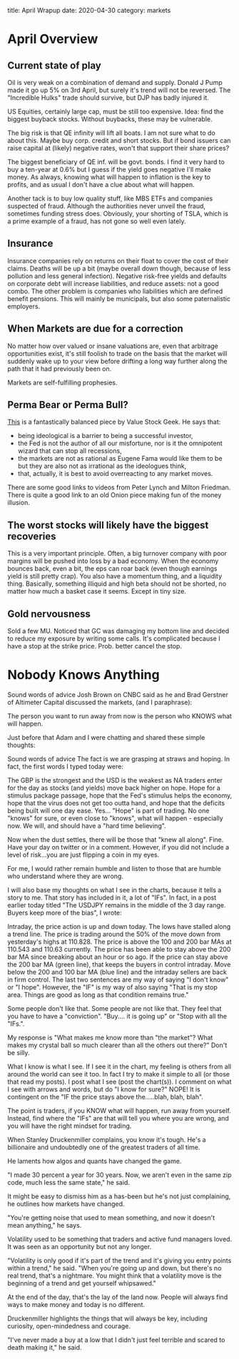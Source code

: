title: April Wrapup
date: 2020-04-30
category: markets

# April Overview

## Current state of play

Oil is very weak on a combination of demand and supply. Donald J Pump made it go up 5% on 3rd April, but surely it's trend will not be reversed. The "Incredible Hulks" trade should survive, but DJP has badly injured it.

US Equities, certainly large cap, must be still too expensive. Idea: find the biggest buyback stocks. Without buybacks, these may be vulnerable.

The big risk is that QE infinity will lift all boats. I am not sure what to do about this. Maybe buy corp. credit and short stocks. But if bond issuers can raise capital at \(likely\) negative rates, won't that support their share prices?

The biggest beneficiary of QE inf. will be govt. bonds. I find it very hard to buy a ten-year at 0.6% but I guess if the yield goes negative I'll make money. As always, knowing what will happen to inflation is the key to profits, and as usual I don't have a clue about what will happen.

Another tack is to buy low quality stuff, like MBS ETFs and companies suspected of fraud. Although the authorities never unveil the fraud, sometimes funding stress does. Obviously, your shorting of TSLA, which is a prime example of a fraud, has not gone so well even lately.

## Insurance

Insurance companies rely on returns on their float to cover the cost of their claims. Deaths will be up a bit \(maybe overall down though, because of less pollution and less general infection\). Negative risk-free yields and defaults on corporate debt will increase liabilities, and reduce assets: not a good combo. The other problem is companies who liabilities which are defined benefit pensions. This will mainly be municipals, but also some paternalistic employers.

## When Markets are due for a correction

No matter how over valued or insane valuations are, even that arbitrage opportunities exist, it's still foolish to trade on the basis that the market will suddenly wake up to your view before drifting a long way further along the path that it had previously been on.

Markets are self-fulfilling prophesies.

## Perma Bear or Perma Bull?

[This](https://valuestockgeek.com/2020/04/12/what-the-perma-bulls-and-perma-bears-get-wrong/) is a fantastically balanced piece by Value Stock Geek. He says that:

* being ideological is a barrier to being a successful investor,
* the Fed is not the author of all our misfortune, nor is it the omnipotent wizard that can stop all recessions,
* the markets are not as rational as Eugene Fama would like them to be but they are also not as irrational as the ideologues think,
* that, actually, it is best to avoid overreacting to any market moves.

There are some good links to videos from Peter Lynch and Milton Friedman. There is quite a good link to an old Onion piece making fun of the money illusion.

## The worst stocks will likely have the biggest recoveries

This is a very important principle. Often, a big turnover company with poor margins will be pushed into loss by a bad economy. When the economy bounces back, even a bit, the eps can roar back \(even though earnings yield is still pretty crap\). You also have a momentum thing, and a liquidity thing. Basically, something illiquid and high beta should not be shorted, no matter how much a basket case it seems. Except in tiny size.

## Gold nervousness

Sold a few MU. Noticed that GC was damaging my bottom line and decided to reduce my exposure by writing some calls. It's complicated because I have a stop at the strike price. Prob. better cancel the stop.




# Nobody Knows Anything

Sound words of advice Josh Brown on CNBC said as he and Brad Gerstner of Altimeter Capital discussed the markets, \(and I paraphrase\):

The person you want to run away from now is the person who KNOWS what will happen.

Just before that Adam and I were chatting and shared these simple thoughts:

Sound words of advice The fact is we are grasping at straws and hoping. In fact, the first words I typed today were:

The GBP is the strongest and the USD is the weakest as NA traders enter for the day as stocks \(and yields\) move back higher on hope. Hope for a stimulus package passage, hope that the Fed's stimulus helps the economy, hope that the virus does not get too outta hand, and hope that the deficits being built will one day ease. Yes... "Hope" is part of trading. No one "knows" for sure, or even close to "knows", what will happen - especially now. We will, and should have a "hard time believing".

Now when the dust settles, there will be those that "knew all along". Fine. Have your day on twitter or in a comment. However, if you did not include a level of risk...you are just flipping a coin in my eyes.

For me, I would rather remain humble and listen to those that are humble who understand where they are wrong.

I will also base my thoughts on what I see in the charts, because it tells a story to me. That story has included in it, a lot of "IFs". In fact, in a post earlier today titled "The USDJPY remains in the middle of the 3 day range. Buyers keep more of the bias", I wrote:

Intraday, the price action is up and down today. The lows have stalled along a trend line. The price is trading around the 50% of the move down from yesterday's highs at 110.828. The price is above the 100 and 200 bar MAs at 110.543 and 110.63 currently. The price has been able to stay above the 200 bar MA since breaking about an hour or so ago. If the price can stay above the 200 bar MA \(green line\), that keeps the buyers in control intraday. Move below the 200 and 100 bar MA \(blue line\) and the intraday sellers are back in firm control. The last two sentences are my way of saying "I don't know" or "I hope". However, the "IF" is my way of also saying "That is my stop area. Things are good as long as that condition remains true."

Some people don't like that. Some people are not like that. They feel that you have to have a "conviction". "Buy.... it is going up" or "Stop with all the "IFs.".

My response is "What makes me know more than "the market"? What makes my crystal ball so much clearer than all the others out there?" Don't be silly.

What I know is what I see. If I see it in the chart, my feeling is others from all around the world can see it too. In fact I try to make it simple to all \(or those that read my posts\). I post what I see \(post the chart\(s\)\). I comment on what I see with arrows and words, but do "I know for sure?" NOPE! It is contingent on the "IF the price stays above the.....blah, blah, blah".

The point is traders, if you KNOW what will happen, run away from yourself. Instead, find where the "IFs" are that will tell you where you are wrong, and you will have the right mindset for trading.

When Stanley Druckenmiller complains, you know it's tough. He's a billionaire and undoubtedly one of the greatest traders of all time.

He laments how algos and quants have changed the game.

"I made 30 percent a year for 30 years. Now, we aren't even in the same zip code, much less the same state," he said.

It might be easy to dismiss him as a has-been but he's not just complaining, he outlines how markets have changed.

"You're getting noise that used to mean something, and now it doesn't mean anything," he says.

Volatility used to be something that traders and active fund managers loved. It was seen as an opportunity but not any longer.

"Volatility is only good if it's part of the trend and it's giving you entry points within a trend," he said. "When you're going up and down, but there's no real trend, that's a nightmare. You might think that a volatility move is the beginning of a trend and get yourself whipsawed."

At the end of the day, that's the lay of the land now. People will always find ways to make money and today is no different.

Druckenmiller highlights the things that will always be key, including curiosity, open-mindedness and courage.

"I've never made a buy at a low that I didn't just feel terrible and scared to death making it," he said.

